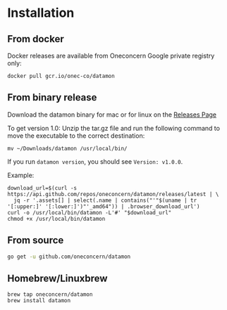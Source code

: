 # Installation

## From docker

Docker releases are available from Oneconcern Google private registry only:

```
docker pull gcr.io/onec-co/datamon
```

## From binary release

Download the datamon binary for mac or for linux on the
[Releases Page](https://github.com/oneconcern/datamon/releases/)

To get version 1.0:
Unzip the tar.gz file and run the following command to move the executable to the correct destination:
```
mv ~/Downloads/datamon /usr/local/bin/
```

If you run ```datamon version```, you should see ```Version: v1.0.0```.

Example:
```$bash
download_url=$(curl -s https://api.github.com/repos/oneconcern/datamon/releases/latest | \
  jq -r '.assets[] | select(.name | contains("'"$(uname | tr '[:upper:]' '[:lower:]')"'_amd64")) | .browser_download_url')
curl -o /usr/local/bin/datamon -L'#' "$download_url"
chmod +x /usr/local/bin/datamon
```

## From source

```bash
go get -u github.com/oneconcern/datamon
```

## Homebrew/Linuxbrew

```
brew tap oneconcern/datamon
brew install datamon
```

